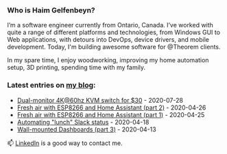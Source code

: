 ### Who is Haim Gelfenbeyn?
I’m a software engineer currently from Ontario, Canada. I’ve worked with quite a range of different platforms and
technologies, from Windows GUI to Web applications, with detours into DevOps, device drivers, and mobile development.
Today, I'm building awesome software for @Theorem clients. 

In my spare time, I enjoy woodworking, improving my home automation setup, 3D printing, spending time with my family. 

### Latest entries on [my blog](https://haim.dev):
<!-- blog starts -->
* [Dual-monitor 4K@60hz KVM switch for $30](https://haim.dev/posts/2020-07-28-dual-monitor-kvm/) - 2020-07-28
* [Fresh air with ESP8266 and Home Assistant (part 2)](https://haim.dev/posts/2020-04-26-hrv-with-esp8266-2/) - 2020-04-26
* [Fresh air with ESP8266 and Home Assistant (part 1)](https://haim.dev/posts/2020-04-25-hrv-with-esp8266-1/) - 2020-04-25
* [Automating "lunch" Slack status](https://haim.dev/posts/2020-04-18-slack-status/) - 2020-04-18
* [Wall-mounted Dashboards (part 3)](https://haim.dev/posts/2020-04-13-wall-tablet-3/) - 2020-04-13
<!-- blog ends -->

📫 [LinkedIn](https://www.linkedin.com/in/haimg/) is a good way to contact me.
